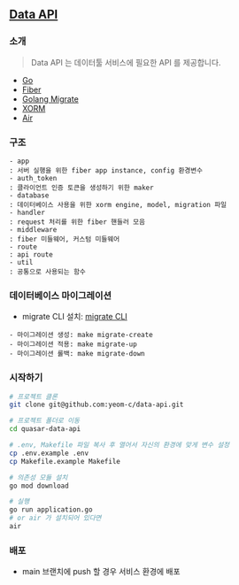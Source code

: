 ## [Data API](http://data-api.quasar-gamestudio.ga)

### 소개

> Data API 는 데이터툴 서비스에 필요한 API 를 제공합니다.

- [Go](https://go.dev)
- [Fiber](https://gofiber.io)
- [Golang Migrate](https://github.com/golang-migrate/migrate)
- [XORM](https://xorm.io)
- [Air](https://github.com/cosmtrek/air)

### 구조

```
- app
: 서버 실행을 위한 fiber app instance, config 환경변수
- auth_token
: 클라이언트 인증 토큰을 생성하기 위한 maker
- database
: 데이터베이스 사용을 위한 xorm engine, model, migration 파일
- handler
: request 처리를 위한 fiber 핸들러 모음
- middleware
: fiber 미들웨어, 커스텀 미들웨어
- route
: api route
- util
: 공통으로 사용되는 함수
```

### 데이터베이스 마이그레이션

- migrate CLI 설치: [migrate CLI](https://github.com/golang-migrate/migrate/tree/master/cmd/migrate)

```
- 마이그레이션 생성: make migrate-create
- 마이그레이션 적용: make migrate-up
- 마이그레이션 롤백: make migrate-down
```

### 시작하기

```bash
# 프로젝트 클론
git clone git@github.com:yeom-c/data-api.git

# 프로젝트 폴더로 이동
cd quasar-data-api

# .env, Makefile 파일 복사 후 열어서 자신의 환경에 맞게 변수 설정
cp .env.example .env
cp Makefile.example Makefile

# 의존성 모듈 설치
go mod download

# 실행
go run application.go
# or air 가 설치되어 있다면
air
```

### 배포

- main 브랜치에 push 할 경우 서비스 환경에 배포
